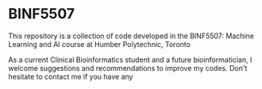 # BINF5507
This repository is a collection of code developed in the BINF5507: Machine Learning and AI course at Humber Polytechnic, Toronto

As a current Clinical Bioinformatics student and a future bioinformatician, I welcome suggestions and recommendations to improve my codes. 
Don't hesitate to contact me if you have any
